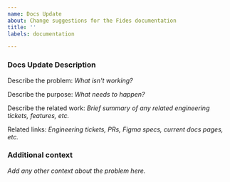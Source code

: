 ```yaml
---
name: Docs Update
about: Change suggestions for the Fides documentation
title: ''
labels: documentation

---
```


### Docs Update Description

Describe the problem: _What isn't working?_

Describe the purpose: _What needs to happen?_

Describe the related work: _Brief summary of any related engineering tickets, features, etc._

Related links: _Engineering tickets, PRs, Figma specs, current docs pages, etc._

### Additional context

_Add any other context about the problem here._
